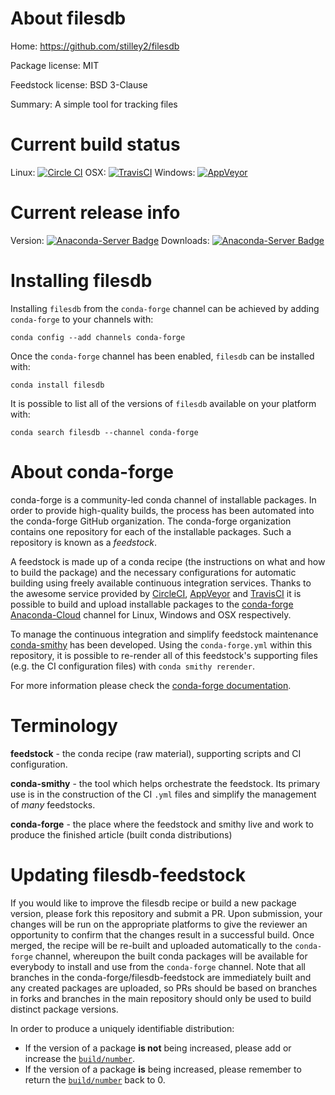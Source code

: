 About filesdb
=============

Home: https://github.com/stilley2/filesdb

Package license: MIT

Feedstock license: BSD 3-Clause

Summary: A simple tool for tracking files



Current build status
====================

Linux: [![Circle CI](https://circleci.com/gh/conda-forge/filesdb-feedstock.svg?style=shield)](https://circleci.com/gh/conda-forge/filesdb-feedstock)
OSX: [![TravisCI](https://travis-ci.org/conda-forge/filesdb-feedstock.svg?branch=master)](https://travis-ci.org/conda-forge/filesdb-feedstock)
Windows: [![AppVeyor](https://ci.appveyor.com/api/projects/status/github/conda-forge/filesdb-feedstock?svg=True)](https://ci.appveyor.com/project/conda-forge/filesdb-feedstock/branch/master)

Current release info
====================
Version: [![Anaconda-Server Badge](https://anaconda.org/conda-forge/filesdb/badges/version.svg)](https://anaconda.org/conda-forge/filesdb)
Downloads: [![Anaconda-Server Badge](https://anaconda.org/conda-forge/filesdb/badges/downloads.svg)](https://anaconda.org/conda-forge/filesdb)

Installing filesdb
==================

Installing `filesdb` from the `conda-forge` channel can be achieved by adding `conda-forge` to your channels with:

```
conda config --add channels conda-forge
```

Once the `conda-forge` channel has been enabled, `filesdb` can be installed with:

```
conda install filesdb
```

It is possible to list all of the versions of `filesdb` available on your platform with:

```
conda search filesdb --channel conda-forge
```


About conda-forge
=================

conda-forge is a community-led conda channel of installable packages.
In order to provide high-quality builds, the process has been automated into the
conda-forge GitHub organization. The conda-forge organization contains one repository
for each of the installable packages. Such a repository is known as a *feedstock*.

A feedstock is made up of a conda recipe (the instructions on what and how to build
the package) and the necessary configurations for automatic building using freely
available continuous integration services. Thanks to the awesome service provided by
[CircleCI](https://circleci.com/), [AppVeyor](http://www.appveyor.com/)
and [TravisCI](https://travis-ci.org/) it is possible to build and upload installable
packages to the [conda-forge](https://anaconda.org/conda-forge)
[Anaconda-Cloud](http://docs.anaconda.org/) channel for Linux, Windows and OSX respectively.

To manage the continuous integration and simplify feedstock maintenance
[conda-smithy](http://github.com/conda-forge/conda-smithy) has been developed.
Using the ``conda-forge.yml`` within this repository, it is possible to re-render all of
this feedstock's supporting files (e.g. the CI configuration files) with ``conda smithy rerender``.

For more information please check the [conda-forge documentation](https://conda-forge.org/docs/).

Terminology
===========

**feedstock** - the conda recipe (raw material), supporting scripts and CI configuration.

**conda-smithy** - the tool which helps orchestrate the feedstock.
                   Its primary use is in the construction of the CI ``.yml`` files
                   and simplify the management of *many* feedstocks.

**conda-forge** - the place where the feedstock and smithy live and work to
                  produce the finished article (built conda distributions)


Updating filesdb-feedstock
==========================

If you would like to improve the filesdb recipe or build a new
package version, please fork this repository and submit a PR. Upon submission,
your changes will be run on the appropriate platforms to give the reviewer an
opportunity to confirm that the changes result in a successful build. Once
merged, the recipe will be re-built and uploaded automatically to the
`conda-forge` channel, whereupon the built conda packages will be available for
everybody to install and use from the `conda-forge` channel.
Note that all branches in the conda-forge/filesdb-feedstock are
immediately built and any created packages are uploaded, so PRs should be based
on branches in forks and branches in the main repository should only be used to
build distinct package versions.

In order to produce a uniquely identifiable distribution:
 * If the version of a package **is not** being increased, please add or increase
   the [``build/number``](http://conda.pydata.org/docs/building/meta-yaml.html#build-number-and-string).
 * If the version of a package **is** being increased, please remember to return
   the [``build/number``](http://conda.pydata.org/docs/building/meta-yaml.html#build-number-and-string)
   back to 0.
